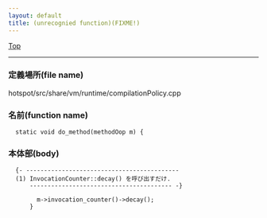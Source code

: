 ```yaml
---
layout: default
title: (unrecognied function)(FIXME!)
---
```

[Top](../index.html)

--- 
### 定義場所(file name)
hotspot/src/share/vm/runtime/compilationPolicy.cpp

### 名前(function name)
```
  static void do_method(methodOop m) {
```

### 本体部(body)
```
  {- -------------------------------------------
  (1) InvocationCounter::decay() を呼び出すだけ.
      ---------------------------------------- -}

	    m->invocation_counter()->decay();
	  }
	
```


